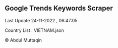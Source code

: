 

## Google Trends Keywords Scraper 
 
Last Update 24-11-2022 , 06:47:05

Country List :
VIETNAM.json



© Abdul Muttaqin 
